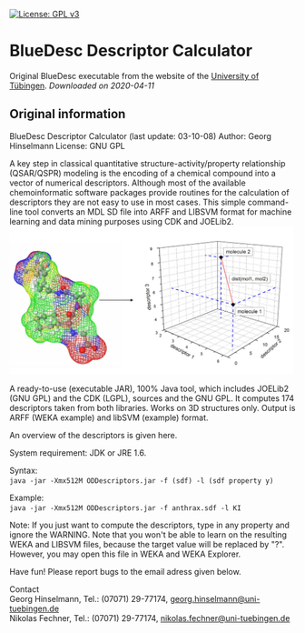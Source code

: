 [![License: GPL v3](https://img.shields.io/badge/License-GPLv3-blue.svg)](https://www.gnu.org/licenses/gpl-3.0)

# BlueDesc Descriptor Calculator

Original BlueDesc executable from the website of the [University of Tübingen](http://www.ra.cs.uni-tuebingen.de/software/bluedesc/).
*Downloaded on 2020-04-11*

## Original information

BlueDesc Descriptor Calculator (last update: 03-10-08)
Author: Georg Hinselmann
License: GNU GPL

A key step in classical quantitative structure-activity/property relationship (QSAR/QSPR) modeling is the encoding of a chemical compound into a vector of numerical descriptors. Although most of the available chemoinformatic software packages provide routines for the calculation of descriptors they are not easy to use in most cases. This simple command-line tool converts an MDL SD file into ARFF and LIBSVM format for machine learning and data mining purposes using CDK and JOELib2.<br/>
<img src="img/descriptor-mapping.jpg" alt="An chemical compounds provides useful information which can be expressed as descriptors like charge, surfaces or counts" width="500"/>

A ready-to-use (executable JAR), 100% Java tool, which includes JOELib2 (GNU GPL) and the CDK (LGPL), sources and the GNU GPL. It computes 174 descriptors taken from both libraries. Works on 3D structures only. Output is ARFF (WEKA example) and libSVM (example) format.

An overview of the descriptors is given here. 

System requirement: JDK or JRE 1.6.

Syntax: <br/>
```java -jar -Xmx512M ODDescriptors.jar -f (sdf) -l (sdf property y)```

Example: <br/>
```java -jar -Xmx512M ODDescriptors.jar -f anthrax.sdf -l KI```

Note: If you just want to compute the descriptors, type in any property and ignore the WARNING. Note that you won't be able to learn on the resulting WEKA and LIBSVM files, because the target value will be replaced by "?". However, you may open this file in WEKA and WEKA Explorer.

Have fun! Please report bugs to the email adress given below.

Contact<br/>
Georg Hinselmann, Tel.: (07071) 29-77174, georg.hinselmann@uni-tuebingen.de<br/>
Nikolas Fechner, Tel.: (07071) 29-77174, nikolas.fechner@uni-tuebingen.de


